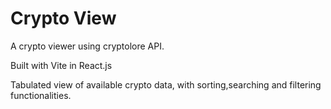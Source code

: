 # Crypto View

A crypto viewer using cryptolore API.

Built with Vite in React.js

Tabulated view of available crypto data, with sorting,searching and filtering functionalities.
